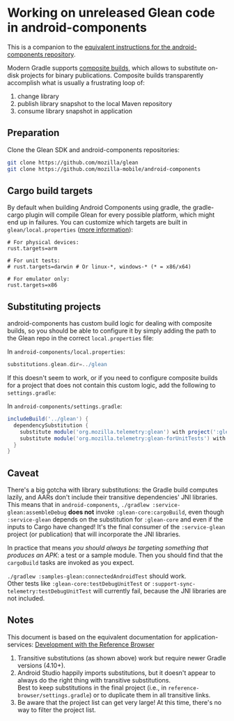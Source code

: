 # Working on unreleased Glean code in android-components

This is a companion to the [equivalent instructions for the android-components repository](https://mozilla-mobile.github.io/android-components/contributing/testing-components-inside-app).

Modern Gradle supports [composite builds](https://docs.gradle.org/current/userguide/composite_builds.html), which allows to substitute on-disk projects for binary publications.  Composite builds transparently accomplish what is usually a frustrating loop of:
1. change library
1. publish library snapshot to the local Maven repository
1. consume library snapshot in application

## Preparation

Clone the Glean SDK and android-components repositories:

```sh
git clone https://github.com/mozilla/glean
git clone https://github.com/mozilla-mobile/android-components
```

## Cargo build targets

By default when building Android Components using gradle, the gradle-cargo plugin will compile Glean for every possible platform,
which might end up in failures.
You can customize which targets are built in `glean/local.properties`
([more information](https://github.com/ncalexan/rust-android-gradle/blob/master/README.md#specifying-local-targets)):

```
# For physical devices:
rust.targets=arm

# For unit tests:
# rust.targets=darwin # Or linux-*, windows-* (* = x86/x64)

# For emulator only:
rust.targets=x86
```

## Substituting projects

android-components has custom build logic for dealing with composite builds,
so you should be able to configure it by simply adding the path to the Glean repo in the correct `local.properties` file:

In `android-components/local.properties`:
```groovy
substitutions.glean.dir=../glean
```

If this doesn't seem to work, or if you need to configure composite builds for a project that does not contain this custom logic,
add the following to `settings.gradle`:

In `android-components/settings.gradle`:
```groovy
includeBuild('../glean') {
  dependencySubstitution {
    substitute module('org.mozilla.telemetry:glean') with project(':glean-core')
    substitute module('org.mozilla.telemetry:glean-forUnitTests') with project(':glean-core')
  }
}
```

## Caveat

There's a big gotcha with library substitutions: the Gradle build computes lazily, and AARs don't include their transitive dependencies' JNI libraries.
This means that in `android-components`, `./gradlew :service-glean:assembleDebug` **does not** invoke `:glean-core:cargoBuild`,
even though `:service-glean` depends on the substitution for `:glean-core` and even if the inputs to Cargo have changed!
It's the final consumer of the `:service-glean` project (or publication) that will incorporate the JNI libraries.

In practice that means _you should always be targeting something that produces an APK_: a test or a sample module.
Then you should find that the `cargoBuild` tasks are invoked as you expect.

`./gradlew :samples-glean:connectedAndroidTest` should work.  
Other tests like `:glean-core:testDebugUnitTest` or `:support-sync-telemetry:testDebugUnitTest` will currently fail, because the JNI libraries are not included.


## Notes

This document is based on the equivalent documentation for application-services:
[Development with the Reference Browser](https://github.com/mozilla/application-services/blob/master/docs/howtos/working-with-reference-browser.md)

1. Transitive substitutions (as shown above) work but require newer Gradle versions (4.10+).
1. Android Studio happily imports substitutions, but it doesn't appear to always do the right thing with transitive substitutions.  
   Best to keep substitutions in the final project (i.e., in `reference-browser/settings.gradle`) or to duplicate them in all transitive links.
1. Be aware that the project list can get very large!  At this time, there's no way to filter the project list.
